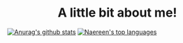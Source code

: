 
<h1 align="center">A little bit about me!</h1>


[![Anurag's github stats](https://github-readme-stats.vercel.app/api?username=JahnoelRondon&theme=merko)](https://github.com/anuraghazra/github-readme-stats)
[![Naereen's top languages](https://github-readme-stats.vercel.app/api/top-langs/?username=JahnoelRondon&theme=merko)](https://github.com/anuraghazra/github-readme-stats)




<!--
**JahnoelRondon/JahnoelRondon** is a ✨ _special_ ✨ repository because its `README.md` (this file) appears on your GitHub profile.

Here are some ideas to get you started:

- 🔭 I’m currently working on ...
- 🌱 I’m currently learning ...
- 👯 I’m looking to collaborate on ...
- 🤔 I’m looking for help with ...
- 💬 Ask me about ...
- 📫 How to reach me: ...
- 😄 Pronouns: ...
- ⚡ Fun fact: ...
-->
